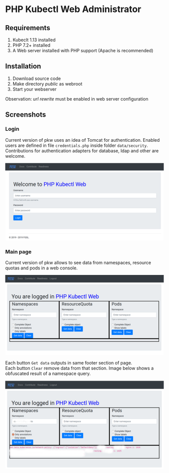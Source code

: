 # PHP Kubectl Web Administrator

## Requirements

1. Kubeclt 1.13 installed
2. PHP 7.2+ installed
3. A Web server installed with PHP support (Apache is recommended)

## Installation

1. Download source code
2. Make directory *public* as webroot
3. Start your webserver

Observation: *url rewrite* must be enabled in web server configuration

## Screenshots

### Login

Current version of pkw uses an idea of Tomcat for authentication. Enabled users are defined in file `credentials.php` inside folder `data/security`. Contributions for authentication adapters for database, ldap and other are welcome.

![Login page](images/pkw01.png)

### Main page

Current version of pkw allows to see data from namespaces, resource quotas and pods in a web console.

![Main page](images/pkw02.png)

Each button `Get data` outputs in same footer section of page.     
Each button `Clear` remove data from that section.
Image below shows a obfuscated result of a namespace query.
 
![Main page](images/pkw03.png)
 
 
 